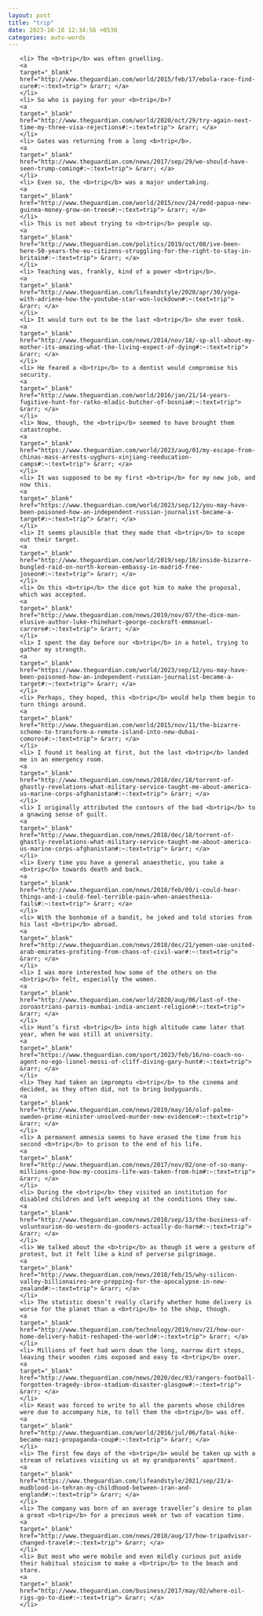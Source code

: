 ```yaml
---
layout: post
title: "trip"
date: 2023-10-10 12:34:56 +0530
categories: auto-words
---
```

<ol>

    <li> The <b>trip</b> was often gruelling.
    <a 
    target="_blank" 
    href="http://www.theguardian.com/world/2015/feb/17/ebola-race-find-cure#:~:text=trip"> &rarr; </a>
    </li>
    <li> So who is paying for your <b>trip</b>?
    <a 
    target="_blank" 
    href="http://www.theguardian.com/world/2020/oct/29/try-again-next-time-my-three-visa-rejections#:~:text=trip"> &rarr; </a>
    </li>
    <li> Gates was returning from a long <b>trip</b>.
    <a 
    target="_blank" 
    href="http://www.theguardian.com/news/2017/sep/29/we-should-have-seen-trump-coming#:~:text=trip"> &rarr; </a>
    </li>
    <li> Even so, the <b>trip</b> was a major undertaking.
    <a 
    target="_blank" 
    href="http://www.theguardian.com/world/2015/nov/24/redd-papua-new-guinea-money-grow-on-trees#:~:text=trip"> &rarr; </a>
    </li>
    <li> This is not about trying to <b>trip</b> people up.
    <a 
    target="_blank" 
    href="http://www.theguardian.com/politics/2019/oct/08/ive-been-here-50-years-the-eu-citizens-struggling-for-the-right-to-stay-in-britain#:~:text=trip"> &rarr; </a>
    </li>
    <li> Teaching was, frankly, kind of a power <b>trip</b>.
    <a 
    target="_blank" 
    href="http://www.theguardian.com/lifeandstyle/2020/apr/30/yoga-with-adriene-how-the-youtube-star-won-lockdown#:~:text=trip"> &rarr; </a>
    </li>
    <li> It would turn out to be the last <b>trip</b> she ever took.
    <a 
    target="_blank" 
    href="http://www.theguardian.com/news/2014/nov/18/-sp-all-about-my-mother-its-amazing-what-the-living-expect-of-dying#:~:text=trip"> &rarr; </a>
    </li>
    <li> He feared a <b>trip</b> to a dentist would compromise his security.
    <a 
    target="_blank" 
    href="http://www.theguardian.com/world/2016/jan/21/14-years-fugitive-hunt-for-ratko-mladic-butcher-of-bosnia#:~:text=trip"> &rarr; </a>
    </li>
    <li> Now, though, the <b>trip</b> seemed to have brought them catastrophe.
    <a 
    target="_blank" 
    href="https://www.theguardian.com/world/2023/aug/01/my-escape-from-chinas-mass-arrests-uyghurs-xinjiang-reeducation-camps#:~:text=trip"> &rarr; </a>
    </li>
    <li> It was supposed to be my first <b>trip</b> for my new job, and now this.
    <a 
    target="_blank" 
    href="https://www.theguardian.com/world/2023/sep/12/you-may-have-been-poisoned-how-an-independent-russian-journalist-became-a-target#:~:text=trip"> &rarr; </a>
    </li>
    <li> It seems plausible that they made that <b>trip</b> to scope out their target.
    <a 
    target="_blank" 
    href="http://www.theguardian.com/world/2019/sep/10/inside-bizarre-bungled-raid-on-north-korean-embassy-in-madrid-free-joseon#:~:text=trip"> &rarr; </a>
    </li>
    <li> On this <b>trip</b> the dice got him to make the proposal, which was accepted.
    <a 
    target="_blank" 
    href="http://www.theguardian.com/news/2019/nov/07/the-dice-man-elusive-author-luke-rhinehart-george-cockroft-emmanuel-carrere#:~:text=trip"> &rarr; </a>
    </li>
    <li> I spent the day before our <b>trip</b> in a hotel, trying to gather my strength.
    <a 
    target="_blank" 
    href="https://www.theguardian.com/world/2023/sep/12/you-may-have-been-poisoned-how-an-independent-russian-journalist-became-a-target#:~:text=trip"> &rarr; </a>
    </li>
    <li> Perhaps, they hoped, this <b>trip</b> would help them begin to turn things around.
    <a 
    target="_blank" 
    href="http://www.theguardian.com/world/2015/nov/11/the-bizarre-scheme-to-transform-a-remote-island-into-new-dubai-comoros#:~:text=trip"> &rarr; </a>
    </li>
    <li> I found it healing at first, but the last <b>trip</b> landed me in an emergency room.
    <a 
    target="_blank" 
    href="http://www.theguardian.com/news/2018/dec/18/torrent-of-ghastly-revelations-what-military-service-taught-me-about-america-us-marine-corps-afghanistan#:~:text=trip"> &rarr; </a>
    </li>
    <li> I originally attributed the contours of the bad <b>trip</b> to a gnawing sense of guilt.
    <a 
    target="_blank" 
    href="http://www.theguardian.com/news/2018/dec/18/torrent-of-ghastly-revelations-what-military-service-taught-me-about-america-us-marine-corps-afghanistan#:~:text=trip"> &rarr; </a>
    </li>
    <li> Every time you have a general anaesthetic, you take a <b>trip</b> towards death and back.
    <a 
    target="_blank" 
    href="http://www.theguardian.com/news/2018/feb/09/i-could-hear-things-and-i-could-feel-terrible-pain-when-anaesthesia-fails#:~:text=trip"> &rarr; </a>
    </li>
    <li> With the bonhomie of a bandit, he joked and told stories from his last <b>trip</b> abroad.
    <a 
    target="_blank" 
    href="http://www.theguardian.com/news/2018/dec/21/yemen-uae-united-arab-emirates-profiting-from-chaos-of-civil-war#:~:text=trip"> &rarr; </a>
    </li>
    <li> I was more interested how some of the others on the <b>trip</b> felt, especially the women.
    <a 
    target="_blank" 
    href="http://www.theguardian.com/world/2020/aug/06/last-of-the-zoroastrians-parsis-mumbai-india-ancient-religion#:~:text=trip"> &rarr; </a>
    </li>
    <li> Hunt’s first <b>trip</b> into high altitude came later that year, when he was still at university.
    <a 
    target="_blank" 
    href="https://www.theguardian.com/sport/2023/feb/16/no-coach-no-agent-no-ego-lionel-messi-of-cliff-diving-gary-hunt#:~:text=trip"> &rarr; </a>
    </li>
    <li> They had taken an impromptu <b>trip</b> to the cinema and decided, as they often did, not to bring bodyguards.
    <a 
    target="_blank" 
    href="http://www.theguardian.com/news/2019/may/16/olof-palme-sweden-prime-minister-unsolved-murder-new-evidence#:~:text=trip"> &rarr; </a>
    </li>
    <li> A permanent amnesia seems to have erased the time from his second <b>trip</b> to prison to the end of his life.
    <a 
    target="_blank" 
    href="http://www.theguardian.com/news/2017/nov/02/one-of-so-many-millions-gone-how-my-cousins-life-was-taken-from-him#:~:text=trip"> &rarr; </a>
    </li>
    <li> During the <b>trip</b> they visited an institution for disabled children and left weeping at the conditions they saw.
    <a 
    target="_blank" 
    href="http://www.theguardian.com/news/2018/sep/13/the-business-of-voluntourism-do-western-do-gooders-actually-do-harm#:~:text=trip"> &rarr; </a>
    </li>
    <li> We talked about the <b>trip</b> as though it were a gesture of protest, but it felt like a kind of perverse pilgrimage.
    <a 
    target="_blank" 
    href="http://www.theguardian.com/news/2018/feb/15/why-silicon-valley-billionaires-are-prepping-for-the-apocalypse-in-new-zealand#:~:text=trip"> &rarr; </a>
    </li>
    <li> The statistic doesn’t really clarify whether home delivery is worse for the planet than a <b>trip</b> to the shop, though.
    <a 
    target="_blank" 
    href="http://www.theguardian.com/technology/2019/nov/21/how-our-home-delivery-habit-reshaped-the-world#:~:text=trip"> &rarr; </a>
    </li>
    <li> Millions of feet had worn down the long, narrow dirt steps, leaving their wooden rims exposed and easy to <b>trip</b> over.
    <a 
    target="_blank" 
    href="http://www.theguardian.com/news/2020/dec/03/rangers-football-forgotten-tragedy-ibrox-stadium-disaster-glasgow#:~:text=trip"> &rarr; </a>
    </li>
    <li> Keast was forced to write to all the parents whose children were due to accompany him, to tell them the <b>trip</b> was off.
    <a 
    target="_blank" 
    href="http://www.theguardian.com/world/2016/jul/06/fatal-hike-became-nazi-propaganda-coup#:~:text=trip"> &rarr; </a>
    </li>
    <li> The first few days of the <b>trip</b> would be taken up with a stream of relatives visiting us at my grandparents’ apartment.
    <a 
    target="_blank" 
    href="https://www.theguardian.com/lifeandstyle/2021/sep/23/a-mudblood-in-tehran-my-childhood-between-iran-and-england#:~:text=trip"> &rarr; </a>
    </li>
    <li> The company was born of an average traveller’s desire to plan a great <b>trip</b> for a precious week or two of vacation time.
    <a 
    target="_blank" 
    href="http://www.theguardian.com/news/2018/aug/17/how-tripadvisor-changed-travel#:~:text=trip"> &rarr; </a>
    </li>
    <li> But most who were mobile and even mildly curious put aside their habitual stoicism to make a <b>trip</b> to the beach and stare.
    <a 
    target="_blank" 
    href="http://www.theguardian.com/business/2017/may/02/where-oil-rigs-go-to-die#:~:text=trip"> &rarr; </a>
    </li>